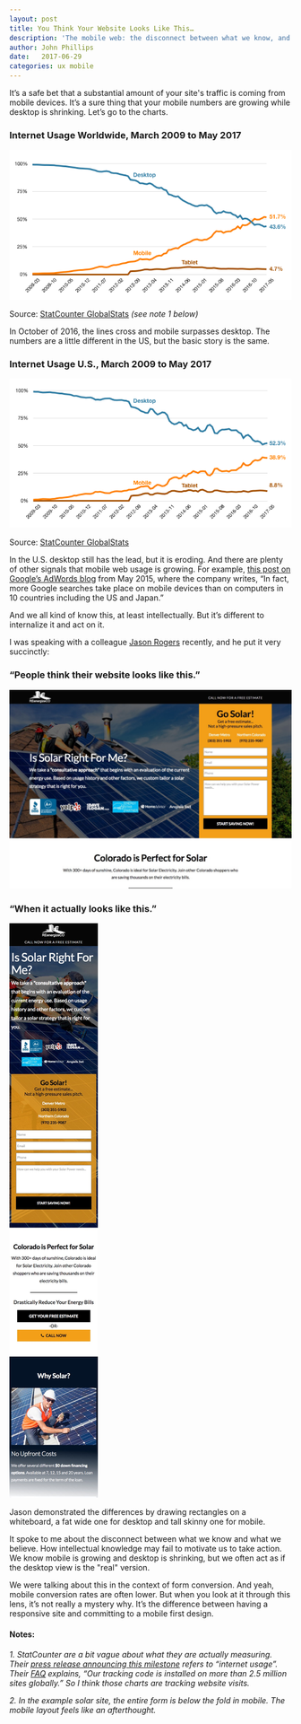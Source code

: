 ```yaml
---
layout: post
title: You Think Your Website Looks Like This…
description: 'The mobile web: the disconnect between what we know, and how we act.'
author: John Phillips
date:   2017-06-29 
categories: ux mobile
---
```



It’s a safe bet that a substantial amount of your site's traffic is coming from mobile devices. It’s a sure thing that your mobile numbers are growing while desktop is shrinking. Let’s go to the charts.

### Internet Usage Worldwide, March 2009 to May 2017

<img src="/img/internet-usage-ww.png" class="full-width no-offset" alt="Line graph showing desktop, mobile an tablet percentages. Desktop steadily decreasing, while mobile increases.">

Source: [StatCounter GlobalStats](http://gs.statcounter.com/platform-market-share/desktop-mobile-tablet/worldwide/#monthly-200903-201705) *(see note 1 below)*

In October of 2016, the lines cross and mobile surpasses desktop. The numbers are a little different in the US, but the basic story is the same.

### Internet Usage U.S., March 2009 to May 2017

<img src="/img/internet-usage-us.png" class="full-width no-offset" alt="Line graph showing desktop, mobile an tablet percentages in US. Mobile still slightly below desktop in May of 2017.">

Source: [StatCounter GlobalStats](http://gs.statcounter.com/platform-market-share/desktop-mobile-tablet/united-states-of-america/#monthly-200903-201705)

In the U.S. desktop still has the lead, but it is eroding. And there are plenty of other signals that mobile web usage is growing. For example, [this post on Google’s AdWords blog](https://adwords.googleblog.com/2015/05/building-for-next-moment.html) from May 2015, where the company writes, “In fact, more Google searches take place on mobile devices than on computers in 10 countries including the US and Japan.”

And we all kind of know this, at least intellectually. But it’s different to internalize it and act on it.

I was speaking with a colleague [Jason Rogers](https://www.linkedin.com/in/jasonkrogers/) recently, and he put it very succinctly:

### “People think their website looks like this.”

<img src="/img/solar-desktop.jpg" class="full-width" alt="Go Solar website, as viewed on a desktop browser. The page is wide, but short.">

### “When it actually looks like this.”

<div>
	<img src="/img/solar-mobile.jpg" class="float shrink pull" alt="Go Solar website, as viewed on a mobile browser. The page narrow and very tall.">
</div>

Jason demonstrated the differences by drawing rectangles on a whiteboard, a fat wide one for desktop and tall skinny one for mobile. 

It spoke to me about the disconnect between what we know and what we believe. How intellectual knowledge may fail to motivate us to take action. We know mobile is growing and desktop is shrinking, but we often act as if the desktop view is the "real" version.

We were talking about this in the context of form conversion. And yeah, mobile conversion rates are often lower. But when you look at it through this lens, it’s not really a mystery why. It’s the difference between having a responsive site and committing to a mobile first design.

#### Notes:

*1. StatCounter are a bit vague about what they are actually measuring. Their [press release announcing this milestone](http://gs.statcounter.com/press/mobile-and-tablet-internet-usage-exceeds-desktop-for-first-time-worldwide) refers to “internet usage”. Their [FAQ](http://gs.statcounter.com/faq#methodology) explains, “Our tracking code is installed on more than 2.5 million sites globally.” So I think those charts are tracking website visits.*

*2. In the example solar site, the entire form is below the fold in mobile. The mobile layout feels like an afterthought.*

<br clear="both">
